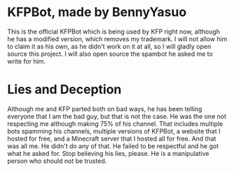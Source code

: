 # KFPBot, made by BennyYasuo

This is the official KFPBot which is being used by KFP right now, although he has a modified version, which removes my trademark.
I will not allow him to claim it as his own, as he didn't work on it at all, so I will gladly open source this project. I will also
open source the spambot he asked me to write for him. 

# Lies and Deception

Although me and KFP parted both on bad ways, he has been telling everyone that I am the bad guy, but that is not the case. He was the
one not respecting me although making 75% of his channel. That includes multiple bots spamming his channels, multiple versions of KFPBot,
a website that I hosted for free, and a Minecraft server that I hosted all for free. And that was all me. He didn't do any of that.
He failed to be respectful and he got what he asked for. Stop believing his lies, please. He is a manipulative person who should not
be trusted.
